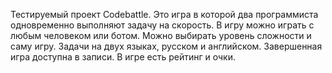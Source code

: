 Тестируемый проект Codebattle. Это игра в которой два программиста одновременно выполняют задачу на скорость. В игру можно играть с любым человеком или ботом. Можно выбирать уровень сложности и саму игру. Задачи на двух языках, русском и английском. Завершенная игра доступна в записи. В игре есть рейтинг и очки.
